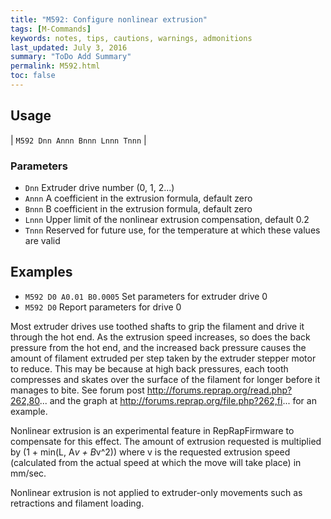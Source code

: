 ```yaml
---
title: "M592: Configure nonlinear extrusion" 
tags: [M-Commands]
keywords: notes, tips, cautions, warnings, admonitions
last_updated: July 3, 2016
summary: "ToDo Add Summary"
permalink: M592.html
toc: false
---
```



## Usage ##

| `M592 Dnn Annn Bnnn Lnnn Tnnn` | 

### Parameters ###

+ `Dnn` Extruder drive number (0, 1, 2...)
+ `Annn` A coefficient in the extrusion formula, default zero
+ `Bnnn` B coefficient in the extrusion formula, default zero
+ `Lnnn` Upper limit of the nonlinear extrusion compensation, default 0.2
+ `Tnnn` Reserved for future use, for the temperature at which these values are valid

## Examples ##

+ `M592 D0 A0.01 B0.0005` Set parameters for extruder drive 0
+ `M592 D0` Report parameters for drive 0

Most extruder drives use toothed shafts to grip the filament and drive it through the hot end. As the extrusion speed increases, so does the back pressure from the hot end, and the increased back pressure causes the amount of filament extruded per step taken by the extruder stepper motor to reduce. This may be because at high back pressures, each tooth compresses and skates over the surface of the filament for longer before it manages to bite. See forum post http://forums.reprap.org/read.php?262,80... and the graph at http://forums.reprap.org/file.php?262,fi... for an example.

Nonlinear extrusion is an experimental feature in RepRapFirmware to compensate for this effect. The amount of extrusion requested is multiplied by (1 + min(L, A*v + B*v^2)) where v is the requested extrusion speed (calculated from the actual speed at which the move will take place) in mm/sec.

Nonlinear extrusion is not applied to extruder-only movements such as retractions and filament loading.
